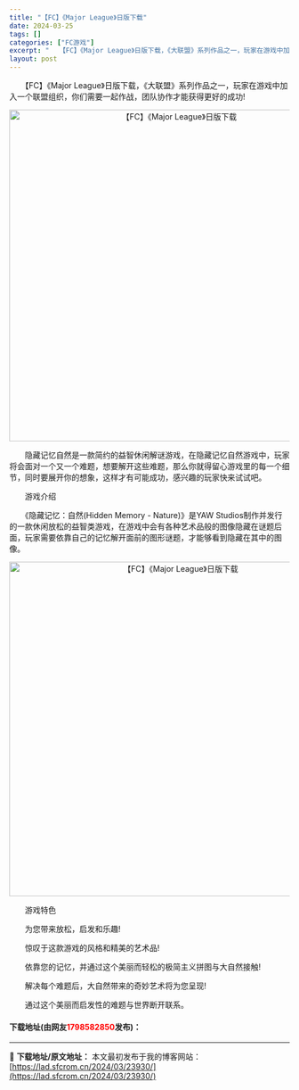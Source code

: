 ```yaml
---
title: "【FC】《Major League》日版下载"
date: 2024-03-25
tags: []
categories: ["FC游戏"]
excerpt: "　　【FC】《Major League》日版下载，《大联盟》系列作品之一，玩家在游戏中加入一个联盟组织，你们需要一起作战，团队协作才能获得更好的成功! 　　隐藏记忆自然是一款简约的益智休闲解谜游戏，在隐藏记忆自然游戏中，玩家将会面对一个又一个难题，想要解开这些难题，那么你就得留心游戏里的每一个细节，&hellip;"
layout: post
---
```


 <p>　　【FC】《Major League》日版下载，《大联盟》系列作品之一，玩家在游戏中加入一个联盟组织，你们需要一起作战，团队协作才能获得更好的成功!</p> <p align="center"><img align="" border="0" src="https://lad.sfcrom.cn/wp-content/uploads/2024/03/20240325_660195e6bbef0.png" width="595" alt="【FC】《Major League》日版下载" /></p> <p>　　隐藏记忆自然是一款简约的益智休闲解谜游戏，在隐藏记忆自然游戏中，玩家将会面对一个又一个难题，想要解开这些难题，那么你就得留心游戏里的每一个细节，同时要展开你的想象，这样才有可能成功，感兴趣的玩家快来试试吧。</p> <p>　　游戏介绍</p> <p>　　《隐藏记忆：自然(Hidden Memory - Nature)》是YAW Studios制作并发行的一款休闲放松的益智类游戏，在游戏中会有各种艺术品般的图像隐藏在谜题后面，玩家需要依靠自己的记忆解开面前的图形谜题，才能够看到隐藏在其中的图像。</p> <p align="center"><img align="" border="0" src="https://lad.sfcrom.cn/wp-content/uploads/2024/03/20240325_660195e758dea.png" width="600" alt="【FC】《Major League》日版下载" /></p> <p>　　游戏特色</p> <p>　　为您带来放松，启发和乐趣!</p> <p>　　惊叹于这款游戏的风格和精美的艺术品!</p> <p>　　依靠您的记忆，并通过这个美丽而轻松的极简主义拼图与大自然接触!</p> <p>　　解决每个难题后，大自然带来的奇妙艺术将为您呈现!</p> <p>　　通过这个美丽而启发性的难题与世界断开联系。</p> <p><h4>下载地址(由网友<font color="red">1798582850</font>发布)：</h4></p> 

---
📖 **下载地址/原文地址：** 本文最初发布于我的博客网站：[https://lad.sfcrom.cn/2024/03/23930/](https://lad.sfcrom.cn/2024/03/23930/)
